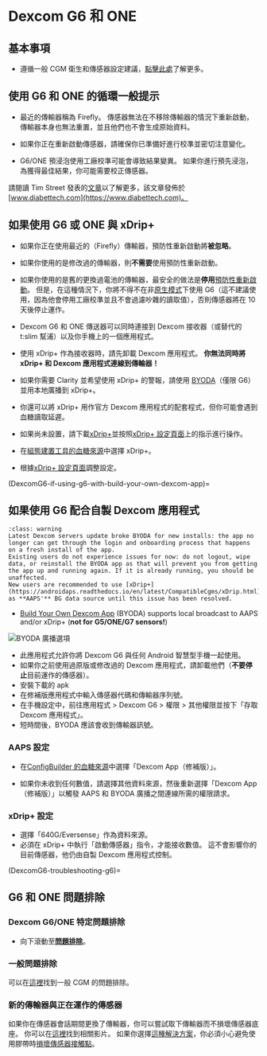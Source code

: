 # Dexcom G6 和 ONE

## 基本事項

-   遵循一般 CGM 衛生和傳感器設定建議，[點擊此處](../CompatibleCgms/GeneralCGMRecommendation.md)了解更多。

## 使用 G6 和 ONE 的循環一般提示

- 最近的傳輸器稱為 Firefly。 傳感器無法在不移除傳輸器的情況下重新啟動，傳輸器本身也無法重置，並且他們也不會生成原始資料。

- 如果你正在重新啟動傳感器，請確保你已準備好進行校準並密切注意變化。

- G6/ONE 預浸泡使用工廠校準可能會導致結果變異。 如果你進行預先浸泡，為獲得最佳結果，你可能需要校正傳感器。

請閱讀 Tim Street 發表的[文章](https://www.diabettech.com/artificial-pancreas/diy-looping-and-cgm/)以了解更多，該文章發佈於[www.diabettech.com](https://www.diabettech.com)。

## 如果使用 G6 或 ONE 與 xDrip+

- 如果你正在使用最近的（Firefly）傳輸器，預防性重新啟動將**被忽略**。
- 如果你使用的是修改過的傳輸器，則**不需要**使用預防性重新啟動。
-   如果你使用的是舊的更換過電池的傳輸器，最安全的做法是**停用**[預防性重新啟動](https://navid200.github.io/xDrip/docs/Preemptive-Restart.html)。 但是，在這種情況下，你將不得不在非[原生模式](https://navid200.github.io/xDrip/docs/Native-Algorithm.html)下使用 G6（這不建議使用，因為他會停用工廠校準並且不會過濾吵雜的讀取值），否則傳感器將在 10 天後停止運作。
-   Dexcom G6 和 ONE 傳送器可以同時連接到 Dexcom 接收器（或替代的 t:slim 幫浦）以及你手機上的一個應用程式。
-   使用 xDrip+ 作為接收器時，請先卸載 Dexcom 應用程式。 **你無法同時將 xDrip+ 和 Dexcom 應用程式連線到傳輸器！**
-   如果你需要 Clarity 並希望使用 xDrip+ 的警報，請使用 [BYODA](#DexcomG6-if-using-g6-with-build-your-own-dexcom-app)（僅限 G6）並用本地廣播到 xDrip+。
-   你還可以將 xDrip+ 用作官方 Dexcom 應用程式的配套程式，但你可能會遇到血糖讀取延遲。
-   如果尚未設置，請下載[xDrip+](https://github.com/NightscoutFoundation/xDrip)並按照[xDrip+ 設定頁面](../CompatibleCgms/xDrip.md)上的指示進行操作。
-   在[組態建置工具的血糖來源](#Config-Builder-bg-source)中選擇 xDrip+。

- 根據[xDrip+ 設定頁面](../CompatibleCgms/xDrip.md)調整設定。

(DexcomG6-if-using-g6-with-build-your-own-dexcom-app)=
## 如果使用 G6 配合自製 Dexcom 應用程式

```{admonition} No new users
:class: warning
Latest Dexcom servers update broke BYODA for new installs: the app no longer can get through the login and onboarding process that happens on a fresh install of the app. 
Existing users do not experience issues for now: do not logout, wipe data, or reinstall the BYODA app as that will prevent you from getting the app up and running again. If it is already running, you should be unaffected.
New users are recommended to use [xDrip+](https://androidaps.readthedocs.io/en/latest/CompatibleCgms/xDrip.html) as **AAPS'** BG data source until this issue has been resolved.
```

-   [Build Your Own Dexcom App](https://docs.google.com/forms/d/e/1FAIpQLScD76G0Y-BlL4tZljaFkjlwuqhT83QlFM5v6ZEfO7gCU98iJQ/viewform?fbzx=2196386787609383750) (BYODA) supports local broadcast to AAPS and/or xDrip+ (**not for** **G5/ONE/G7 sensors!**)

![BYODA 廣播選項](../images/BYODA.png)

-   此應用程式允許你將 Dexcom G6 與任何 Android 智慧型手機一起使用。
-   如果你之前使用過原版或修改過的 Dexcom 應用程式，請卸載他們（**不要停止**目前運作的傳感器）。
-   安裝下載的 apk
-   在修補版應用程式中輸入傳感器代碼和傳輸器序列號。
-   在手機設定中，前往應用程式 > Dexcom G6 > 權限 > 其他權限並按下「存取 Dexcom 應用程式」。
-   短時間後，BYODA 應該會收到傳輸器訊號。

### AAPS 設定

-   在[ConfigBuilder 的血糖來源](#Config-Builder-bg-source)中選擇「Dexcom App（修補版）」。

-   如果你未收到任何數值，請選擇其他資料來源，然後重新選擇「Dexcom App（修補版）」以觸發 AAPS 和 BYODA 廣播之間連線所需的權限請求。

### xDrip+ 設定

-   選擇「640G/Eversense」作為資料來源。
-   必須在 xDrip+ 中執行「啟動傳感器」指令，才能接收數值。 這不會影響你的目前傳感器，他仍由自製 Dexcom 應用程式控制。


(DexcomG6-troubleshooting-g6)=
## G6 和 ONE 問題排除

### Dexcom G6/ONE 特定問題排除

-   向下滾動至[**問題排除**](https://navid200.github.io/xDrip/docs/Dexcom_page.html)。

### 一般問題排除

可以在[這裡](#general-cgm-troubleshooting)找到一般 CGM 的問題排除。

### 新的傳輸器與正在運作的傳感器

如果你在傳感器會話期間更換了傳輸器，你可以嘗試取下傳輸器而不損壞傳感器底座。 你可以在[這裡](https://navid200.github.io/xDrip/docs/Remove-transmitter.html)找到相關影片。 如果你選擇[這種解決方案](https://youtu.be/tx-kTsrkNUM)，你必須小心避免使用膠帶時[損壞傳感器接觸點](https://navid200.github.io/xDrip/docs/Petroleum-jelly-in-Dexcom-G6-Sensor.html)。
